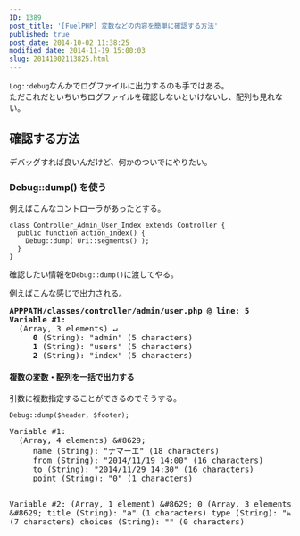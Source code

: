 ```yaml
---
ID: 1389
post_title: '[FuelPHP] 変数などの内容を簡単に確認する方法'
published: true
post_date: 2014-10-02 11:38:25
modified_date: 2014-11-19 15:00:03
slug: 20141002113825.html
---
```

<p><code>Log::debug</code>なんかでログファイルに出力するのも手ではある。<br />
ただこれだといちいちログファイルを確認しないといけないし、配列も見れない。<br />
<!--more--></p>
<h2>確認する方法</h2>
<p>デバッグすれば良いんだけど、何かのついでにやりたい。</p>
<h3>Debug::dump() を使う</h3>
<p>例えばこんなコントローラがあったとする。</p>
<pre><code class="language-php">class Controller_Admin_User_Index extends Controller {
  public function action_index() {
    Debug::dump( Uri::segments() );
  }
}
</code></pre>
<p>確認したい情報を<code>Debug::dump()</code>に渡してやる。</p>
<p>例えばこんな感じで出力される。</p>
<pre><b>APPPATH/classes/controller/admin/user.php @ line: 5</b>
<b>Variable #1:</b>
  (Array, 3 elements) ↵
     <b>0</b> (String): "<span class="text-danger">admin</span>" (5 characters)
     <b>1</b> (String): "<span class="text-danger">users</span>" (5 characters)
     <b>2</b> (String): "<span class="text-danger">index</span>" (5 characters)
</pre>
<h4>複数の変数・配列を一括で出力する</h4>
<p>引数に複数指定することができるのでそうする。</p>
<pre><code class="language-php">Debug::dump($header, $footer);
</code></pre>
<pre>
Variable #1:
  (Array, 4 elements) &amp;#8629;
     name (String): &quot;ナマーエ&quot; (18 characters)
     from (String): &quot;2014/11/19 14:00&quot; (16 characters)
     to (String): &quot;2014/11/29 14:30&quot; (16 characters)
     point (String): &quot;0&quot; (1 characters)


Variable #2:
  (Array, 1 element) &amp;#8629;
     0 (Array, 3 elements) &amp;#8629;
         title (String): &quot;a&quot; (1 characters)
         type (String): &quot;written&quot; (7 characters)
         choices (String): &quot;&quot; (0 characters)
</pre>